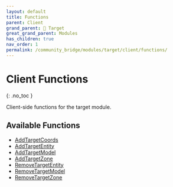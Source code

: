 ```yaml
---
layout: default
title: Functions
parent: Client
grand_parent: 🎯 Target
great_grand_parent: Modules
has_children: true
nav_order: 1
permalink: /community_bridge/modules/target/client/functions/
---
```


# Client Functions
{: .no_toc }

Client-side functions for the target module.

## Available Functions

- [AddTargetCoords](AddTargetCoords)
- [AddTargetEntity](AddTargetEntity)
- [AddTargetModel](AddTargetModel)
- [AddTargetZone](AddTargetZone)
- [RemoveTargetEntity](RemoveTargetEntity)
- [RemoveTargetModel](RemoveTargetModel)
- [RemoveTargetZone](RemoveTargetZone)
